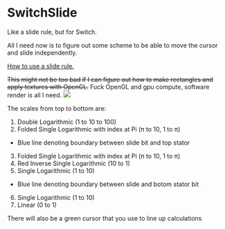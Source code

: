 # SwitchSlide
Like a slide rule, but for Switch.

All I need now is to figure out some scheme to be able to move the cursor and slide independently.

[How to use a slide rule.](https://www.sliderulemuseum.com/SR_Class/OS-ISRM_SlideRuleSeminar.pdf)

~~This might not be too bad if I can figure out how to make rectangles and apply textures with OpenGL.~~
Fuck OpenGL and gpu compute, software render is all I need.
![](https://user-images.githubusercontent.com/36782760/140880806-4bd9d857-4db1-4a09-a6aa-9d42377ae4d1.png)

The scales from top to bottom are:
1. Double Logarithmic (1 to 10 to 100)
2. Folded Single Logarithmic with index at Pi (π to 10, 1 to π)
* Blue line denoting boundary between slide bit and top stator
3. Folded Single Logarithmic with index at Pi (π to 10, 1 to π)
4. Red Inverse Single Logarithmic (10 to 1)
5. Single Logarithmic (1 to 10)
* Blue line denoting boundary between slide and botom stator bit
6. Single Logarithmic (1 to 10)
7. Linear (0 to 1)

There will also be a green cursor that you use to line up calculations
